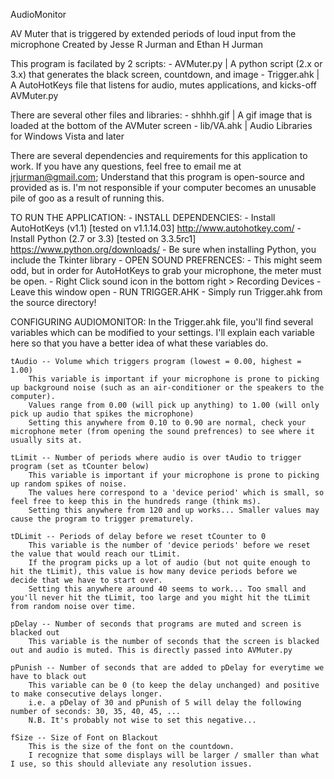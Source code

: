 AudioMonitor


AV Muter that is triggered by extended periods of loud input from the microphone
Created by Jesse R Jurman and Ethan H Jurman

This program is facilated by 2 scripts:
    - AVMuter.py  | A python script (2.x or 3.x) that generates the black screen, countdown, and image
    - Trigger.ahk | A AutoHotKeys file that listens for audio, mutes applications, and kicks-off AVMuter.py

There are several other files and libraries:
    - shhhh.gif   | A gif image that is loaded at the bottom of the AVMuter screen
    - lib/VA.ahk  | Audio Libraries for Windows Vista and later

There are several dependencies and requirements for this application to work. If you have any questions, feel free to email me at jrjurman@gmail.com; Understand that this program is open-source and provided as is. I'm not responsible if your computer becomes an unusable pile of goo as a result of running this.

TO RUN THE APPLICATION:
    - INSTALL DEPENDENCIES:
        - Install AutoHotKeys (v1.1) [tested on v1.1.14.03]
            http://www.autohotkey.com/
        - Install Python (2.7 or 3.3) [tested on 3.3.5rc1]
            https://www.python.org/downloads/
            - Be sure when installing Python, you include the Tkinter library
    - OPEN SOUND PREFRENCES:
        - This might seem odd, but in order for AutoHotKeys to grab your microphone, the meter must be open.
            - Right Click sound icon in the bottom right > Recording Devices
            - Leave this window open
    - RUN TRIGGER.AHK
        - Simply run Trigger.ahk from the source directory!

CONFIGURING AUDIOMONITOR:
    In the Trigger.ahk file, you'll find several variables which can be modified to your settings. I'll explain each variable here so that you have a better idea of what these variables do.

    tAudio -- Volume which triggers program (lowest = 0.00, highest = 1.00)
        This variable is important if your microphone is prone to picking up background noise (such as an air-conditioner or the speakers to the computer).
        Values range from 0.00 (will pick up anything) to 1.00 (will only pick up audio that spikes the microphone)
        Setting this anywhere from 0.10 to 0.90 are normal, check your microphone meter (from opening the sound prefrences) to see where it usually sits at.

    tLimit -- Number of periods where audio is over tAudio to trigger program (set as tCounter below)
        This variable is important if your microphone is prone to picking up random spikes of noise.
        The values here correspond to a 'device period' which is small, so feel free to keep this in the hundreds range (think ms).
        Setting this anywhere from 120 and up works... Smaller values may cause the program to trigger prematurely.

    tDLimit -- Periods of delay before we reset tCounter to 0
        This variable is the number of 'device periods' before we reset the value that would reach our tLimit.
        If the program picks up a lot of audio (but not quite enough to hit the tLimit), this value is how many device periods before we decide that we have to start over.
        Setting this anywhere around 40 seems to work... Too small and you'll never hit the tLimit, too large and you might hit the tLimit from random noise over time.

    pDelay -- Number of seconds that programs are muted and screen is blacked out
        This variable is the number of seconds that the screen is blacked out and audio is muted. This is directly passed into AVMuter.py

    pPunish -- Number of seconds that are added to pDelay for everytime we have to black out
        This variable can be 0 (to keep the delay unchanged) and positive to make consecutive delays longer.
        i.e. a pDelay of 30 and pPunish of 5 will delay the following number of seconds: 30, 35, 40, 45, ... 
        N.B. It's probably not wise to set this negative...

    fSize -- Size of Font on Blackout
        This is the size of the font on the countdown. 
        I recognize that some displays will be larger / smaller than what I use, so this should alleviate any resolution issues.
